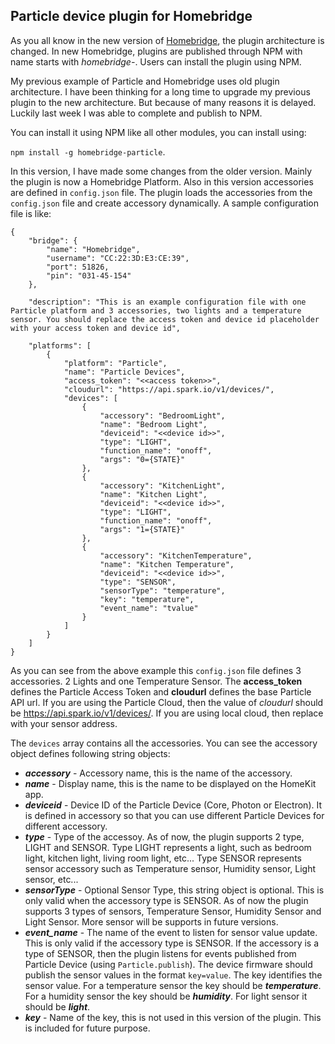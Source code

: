 **Particle device plugin for Homebridge**
-------------------------------------

As you all know in the new version of [Homebridge](https://github.com/nfarina/homebridge), the plugin architecture is changed. In new Homebridge, plugins are published through NPM with name starts with *homebridge-*. Users can install the plugin using NPM.

My previous example of Particle and Homebridge uses old plugin architecture. I have been thinking for a long time to upgrade my previous plugin to the new architecture. But because of many reasons it is delayed. Luckily last week I was able to complete and publish to NPM.

You can install it using NPM like all other modules, you can install using:

`npm install -g homebridge-particle`.

In this version, I have made some changes from the older version. Mainly the plugin is now a Homebridge Platform. Also in this version accessories are defined in `config.json` file. The plugin loads the accessories from the `config.json` file and create accessory dynamically. A sample configuration file is like:

    {
        "bridge": {
            "name": "Homebridge",
            "username": "CC:22:3D:E3:CE:39",
            "port": 51826,
            "pin": "031-45-154"
        },
        
        "description": "This is an example configuration file with one Particle platform and 3 accessories, two lights and a temperature sensor. You should replace the access token and device id placeholder with your access token and device id",
    
        "platforms": [
            {
                "platform": "Particle",
                "name": "Particle Devices",
    			"access_token": "<<access token>>",
    			"cloudurl": "https://api.spark.io/v1/devices/",
    			"devices": [
    				{
    					"accessory": "BedroomLight",
    					"name": "Bedroom Light",
    				    "deviceid": "<<device id>>",
    					"type": "LIGHT",
    					"function_name": "onoff",
    					"args": "0={STATE}"
    				},
    				{
    					"accessory": "KitchenLight",
    					"name": "Kitchen Light",
    					"deviceid": "<<device id>>",
    					"type": "LIGHT",
    					"function_name": "onoff",
    					"args": "1={STATE}"
    				},
    				{
    					"accessory": "KitchenTemperature",
    					"name": "Kitchen Temperature",
    					"deviceid": "<<device id>>",
    					"type": "SENSOR",
    					"sensorType": "temperature",
    					"key": "temperature",
    					"event_name": "tvalue"
    				}
    			]
            }
        ]
    }

As you can see from the above example this `config.json` file defines 3 accessories. 2 Lights and one Temperature Sensor. The **access_token** defines the Particle Access Token and **cloudurl** defines the base Particle API url. If you are using the Particle Cloud, then the value of *cloudurl* should be https://api.spark.io/v1/devices/. If you are using local cloud, then replace with your sensor address. 

The `devices` array contains all the accessories. You can see the accessory object defines following string objects:

 - ***accessory*** - Accessory name, this is the name of the accessory.
 - ***name*** - Display name, this is the name to be displayed on the HomeKit app.
 - ***deviceid*** - Device ID of the Particle Device (Core, Photon or Electron). It is defined in accessory so that you can use different Particle Devices for different accessory.
 - ***type*** - Type of the accessoy. As of now, the plugin supports 2 type, LIGHT and SENSOR. Type LIGHT represents a light, such as bedroom light, kitchen light, living room light, etc... Type SENSOR represents sensor accessory such as Temperature sensor, Humidity sensor, Light sensor, etc...
 - ***sensorType*** - Optional Sensor Type, this string object is optional. This is only valid when the accessory type is SENSOR. As of now the plugin supports 3 types of sensors, Temperature Sensor, Humidity Sensor and Light Sensor. More sensor will be supports in future versions.
 - ***event_name*** - The name of the event to listen for sensor value update. This is only valid if the accessory type is SENSOR. If the accessory is a type of SENSOR, then the plugin listens for events published from Particle  Device (using `Particle.publish`). The device firmware should publish the sensor values in the format `key=value`. The key identifies the sensor value. For a temperature sensor the key should be ***temperature***. For a humidity sensor the key should be ***humidity***. For light sensor it should be ***light***.
 - ***key*** - Name of the key, this is not used in this version of the plugin. This is included for future purpose.

